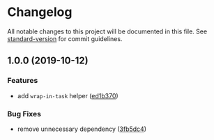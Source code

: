 # Changelog

All notable changes to this project will be documented in this file. See [standard-version](https://github.com/conventional-changelog/standard-version) for commit guidelines.

## 1.0.0 (2019-10-12)


### Features

* add `wrap-in-task` helper ([ed1b370](https://github.com/alexlafroscia/ember-concurrency-wrap-in-task/commit/ed1b370bc15ed3585d650cb0f1309d78aeeae863))


### Bug Fixes

* remove unnecessary dependency ([3fb5dc4](https://github.com/alexlafroscia/ember-concurrency-wrap-in-task/commit/3fb5dc40d3fefe15057aff88b6b4fc1f17aaf7ae))
